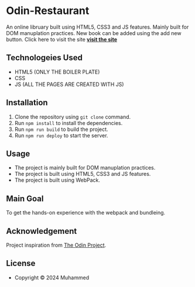 # Odin-Restaurant

An online libruary built using HTML5, CSS3 and JS features. Mainly built for DOM manuplation practices.
New book can be added using the add new button. Click here to visit the site [**visit the site**](https://mhmdfais.github.io/restaurant_page/)

## Technologeies Used

- HTML5 (ONLY THE BOILER PLATE)
- CSS
- JS (ALL THE PAGES ARE CREATED WITH JS)

## Installation

1. Clone the repository using `git clone` command.
2. Run `npm install` to install the dependencies.
3. Run `npm run build` to build the project.
4. Run `npm run deploy` to start the server.

## Usage

- The project is mainly built for DOM manuplation practices.
- The project is built using HTML5, CSS3 and JS features.
- The project is built using WebPack.

## Main Goal

To get the hands-on experience with the webpack and bundleing.

## Acknowledgement

Project inspiration from [The Odin Project](https://www.theodinproject.com/home).

## License

- Copyright &copy; 2024 Muhammed
